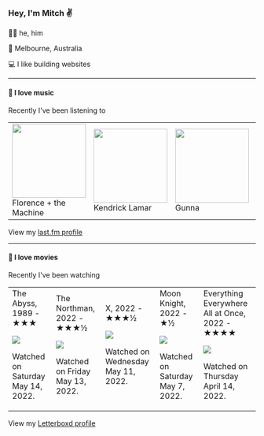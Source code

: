 <article><h3>Hey, I&#x27;m Mitch ✌️</h3><section><p>🙆‍♂️ he, him</p><p>📍 Melbourne, Australia</p><p>💻 I like building websites</p></section><hr/><section><h4>💽 I love music</h4><p>Recently I&#x27;ve been listening to</p><table><tbody><td><img src="https://lastfm.freetls.fastly.net/i/u/174s/46def4fa25d2821f092448be01e639ea.png" height="150px" alt="" role="presentation"/><br/>Florence + the Machine</td><td><img src="https://lastfm.freetls.fastly.net/i/u/174s/243a7444e2d59ff9b38e123f7267e3be.png" height="150px" alt="" role="presentation"/><br/>Kendrick Lamar</td><td><img src="https://lastfm.freetls.fastly.net/i/u/174s/838ce453d3ac787d7509edf5495b7ce1.png" height="150px" alt="" role="presentation"/><br/>Gunna</td><td><img src="https://lastfm.freetls.fastly.net/i/u/174s/b7a4b3000d0c431fbce299986ac51c48.png" height="150px" alt="" role="presentation"/><br/>Paramore</td><td><img src="https://lastfm.freetls.fastly.net/i/u/174s/6e6c8a467f04c4943bf8d5fded477862.png" height="150px" alt="" role="presentation"/><br/>The Smile</td></tbody></table><span>View my <a href="https://www.last.fm/user/mylsb">last.fm profile</a></span></section><hr/><section><h4>📼 I love movies</h4><p>Recently I&#x27;ve been watching</p><table><tbody><td>The Abyss, 1989 - ★★★<br/><span> <p><img src="https://a.ltrbxd.com/resized/sm/upload/6c/jg/mp/u4/kRP5dGXDhKt7bDpXX4YBa4dRwlL-0-500-0-750-crop.jpg?k=2f56f4ec2f"/></p> <p>Watched on Saturday May 14, 2022.</p> </span></td><td>The Northman, 2022 - ★★★½<br/><span> <p><img src="https://a.ltrbxd.com/resized/film-poster/5/6/5/8/5/2/565852-the-northman-0-500-0-750-crop.jpg?k=8a284c0c1e"/></p> <p>Watched on Friday May 13, 2022.</p> </span></td><td>X, 2022 - ★★★½<br/><span> <p><img src="https://a.ltrbxd.com/resized/film-poster/6/8/0/3/5/8/680358-x-0-500-0-750-crop.jpg?k=cdcade1660"/></p> <p>Watched on Wednesday May 11, 2022.</p> </span></td><td>Moon Knight, 2022 - ★½<br/><span> <p><img src="https://a.ltrbxd.com/resized/film-poster/8/3/9/7/7/4/839774-moon-knight-0-500-0-750-crop.jpg?k=0b17ea7ea6"/></p> <p>Watched on Saturday May 7, 2022.</p> </span></td><td>Everything Everywhere All at Once, 2022 - ★★★★<br/><span> <p><img src="https://a.ltrbxd.com/resized/film-poster/4/7/4/4/7/4/474474-everything-everywhere-all-at-once-0-500-0-750-crop.jpg?k=7b40ba1072"/></p> <p>Watched on Thursday April 14, 2022.</p> </span></td></tbody></table><span>View my <a href="https://letterboxd.com/myslab/">Letterboxd profile</a></span></section></article>